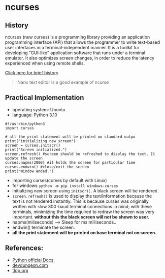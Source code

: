 # ncurses

## History

ncurses (new curses) is a programming library providing an application programming interface (API) that allows the programmer to write text-based user interfaces in a terminal-independent manner. It is a toolkit for developing "GUI-like" application software that runs under a terminal emulator. It also optimizes screen changes, in order to reduce the latency experienced when using remote shells.

[Click here for brief history](https://tldp.org/HOWTO/NCURSES-Programming-HOWTO/intro.html)

> Nano text editor is a good example of ncurse

## Practical Implementation

- operating system: Ubuntu
- language: Python 3.10

```
#!/usr/bin/python3
import curses

# all the print statement will be printed on standard outpu
print("initializing new screen")
screen = curses.initscr()
print("Screen initialized.")
screen.refresh() #screen should be refreshed to display the text. It update the screen
curses.napms(2000) #it holds the screen for particular time
curses.endwin() #close/exit the screen
print("Window ended.")
```

- importing curses(comes by default with Linux)
- for windows `python -m pip install windows-curses`
- initializing new screen using `initscr()`. A black screen will be rendered.
- `screen.refresh()` is used to display the text/information because the text is not rendered instantly. This is because curses was originally written with slow 300-baud terminal connections in mind; with these terminals, minimizing the time required to redraw the screen was very important. **without this the black screen will not be shown to user.**
- napms(miliseconds) --> Sleep for ms milliseconds..
- endwin() terminate the screen.
- **all the print statement will be printed on base terminal not on screen.**

## References:

- [Python official Docs](https://docs.python.org/3/howto/curses.html)
- [devdungeon.com](https://www.devdungeon.com/content/curses-programming-python#toc-1)
- [tldp.org](https://tldp.org/HOWTO/NCURSES-Programming-HOWTO/intro.html)
